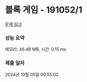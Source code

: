 # 블록 게임 - 191052/1 

[문제 링크](https://level.goorm.io/exam/191052/%EB%B8%94%EB%A1%9D-%EA%B2%8C%EC%9E%84/quiz/1) 

### 성능 요약

메모리: 46.48 MB, 시간: 0.15 ms

### 제출 일자

2024년 10월 05일 00:55:02

